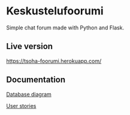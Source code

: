 # Keskustelufoorumi
Simple chat forum made with Python and Flask. 
## Live version
https://tsoha-foorumi.herokuapp.com/
## Documentation
[Database diagram](https://github.com/kotommi/keskustelufoorumi/blob/master/documentation/tietokantakaavio.md)

[User stories](https://github.com/kotommi/keskustelufoorumi/blob/master/documentation/userstories.md)
